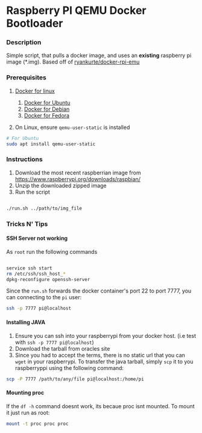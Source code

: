 # Raspberry PI QEMU Docker Bootloader

### Description 
Simple script, that pulls a docker image, and uses an **existing** raspberry pi image (\*.img). Based off of [ryankurte/docker-rpi-emu](https://github.com/ryankurte/docker-rpi-emu) 

### Prerequisites
1. [Docker for linux](https://docs.docker.com/install/linux/docker-ce/)
    1. [Docker for Ubuntu](https://docs.docker.com/install/linux/docker-ce/ubuntu/)
    2. [Docker for Debian](https://docs.docker.com/install/linux/docker-ce/debian/)
    3. [Docker for Fedora](https://docs.docker.com/install/linux/docker-ce/fedora/)

2. On Linux, ensure `qemu-user-static` is installed

```bash
# For Ubuntu
sudo apt install qemu-user-static

```

### Instructions
1. Download the most recent raspberrian image from https://www.raspberrypi.org/downloads/raspbian/ 
2. Unzip the downloaded zipped image
3. Run the script

```bash

./run.sh ../path/to/img_file

```

### Tricks N' Tips

#### SSH Server not working

As `root` run the following commands

```bash

service ssh start
rm /etc/ssh/ssh_host_*
dpkg-reconfigure openssh-server

```

Since the `run.sh` forwards the docker container's port 22 to port 7777, you can connecting to the `pi` user:

```bash
ssh -p 7777 pi@localhost

```

#### Installing JAVA

1. Ensure you can ssh into your raspberrypi from your docker host. (i.e test with `ssh -p 7777 pi@localhost`)
2. Download the tarball from oracles site
3. Since you had to accept the terms, there is no static url that you can `wget` in your raspberrypi. To transfer the java tarball, simply `scp` it to you raspberryppi using the following command:

```bash
scp -P 7777 /path/to/any/file pi@localhost:/home/pi

```

#### Mounting proc

If the `df -h` command doesnt work, its becaue proc isnt mounted. To mount it just run as root:

```bash
mount -t proc proc proc

```

